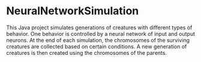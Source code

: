 # NeuralNetworkSimulation
This Java project simulates generations of creatures with different types of behavior. One behavior is controlled by a neural network of input and output neurons. At the end of each simulation, the chromosomes of the surviving creatures are collected based on certain conditions. A new generation of creatures is then created using the chromosomes of the parents.
